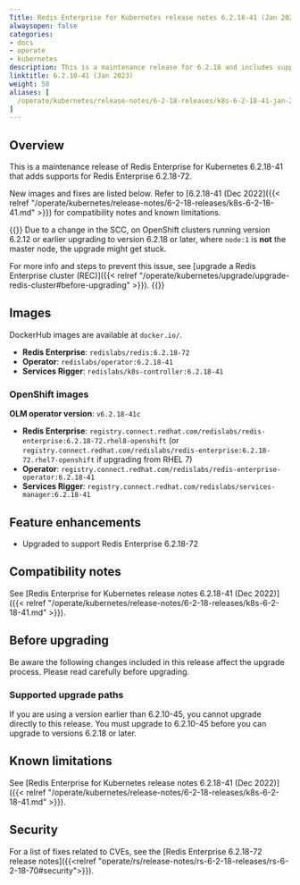 ```yaml
---
Title: Redis Enterprise for Kubernetes release notes 6.2.18-41 (Jan 2023)
alwaysopen: false
categories:
- docs
- operate
- kubernetes
description: This is a maintenance release for 6.2.18 and includes support for Redis Enterprise 6.2.18-72.
linktitle: 6.2.18-41 (Jan 2023)
weight: 58
aliases: [
  /operate/kubernetes/release-notes/6-2-18-releases/k8s-6-2-18-41-jan-2023/,
]
---
```

## Overview

This is a maintenance release of Redis Enterprise for Kubernetes 6.2.18-41 that adds supports for Redis Enterprise 6.2.18-72.

New images and fixes are listed below. Refer to [6.2.18-41 (Dec 2022]({{< relref "/operate/kubernetes/release-notes/6-2-18-releases/k8s-6-2-18-41.md" >}}) for compatibility notes and known limitations.

{{<warning>}} Due to a change in the SCC, on OpenShift clusters running version 6.2.12 or earlier upgrading to version 6.2.18 or later, where `node:1` is <b>not</b> the master node, the upgrade might get stuck.

For more info and steps to prevent this issue, see [upgrade a Redis Enterprise cluster (REC)]({{< relref "/operate/kubernetes/upgrade/upgrade-redis-cluster#before-upgrading" >}}).
{{</warning>}}

## Images

DockerHub images are available at `docker.io/`.

* **Redis Enterprise**: `redislabs/redis:6.2.18-72`
* **Operator**: `redislabs/operator:6.2.18-41`
* **Services Rigger**: `redislabs/k8s-controller:6.2.18-41`

### OpenShift images

**OLM operator version**: `v6.2.18-41c`


* **Redis Enterprise**: `registry.connect.redhat.com/redislabs/redis-enterprise:6.2.18-72.rhel8-openshift`
    (or `registry.connect.redhat.com/redislabs/redis-enterprise:6.2.18-72.rhel7-openshift` if upgrading from RHEL 7)
* **Operator**: `registry.connect.redhat.com/redislabs/redis-enterprise-operator:6.2.18-41`
* **Services Rigger**: `registry.connect.redhat.com/redislabs/services-manager:6.2.18-41`

## Feature enhancements

* Upgraded to support Redis Enterprise 6.2.18-72

## Compatibility notes

See [Redis Enterprise for Kubernetes release notes 6.2.18-41 (Dec 2022)]({{< relref "/operate/kubernetes/release-notes/6-2-18-releases/k8s-6-2-18-41.md" >}}).

## Before upgrading

Be aware the following changes included in this release affect the upgrade process. Please read carefully before upgrading.

 ### Supported upgrade paths

  If you are using a version earlier than 6.2.10-45, you cannot upgrade directly to this release. You must upgrade to 6.2.10-45 before you can upgrade to versions 6.2.18 or later.

## Known limitations

See [Redis Enterprise for Kubernetes release notes 6.2.18-41 (Dec 2022)]({{< relref "/operate/kubernetes/release-notes/6-2-18-releases/k8s-6-2-18-41.md" >}}).

## Security

For a list of fixes related to CVEs, see the [Redis Enterprise 6.2.18-72 release notes]({{<relref "operate/rs/release-notes/rs-6-2-18-releases/rs-6-2-18-70#security">}}).
